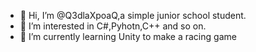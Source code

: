- 👋 Hi, I’m @Q3dlaXpoaQ,a simple junior school student.
- 👀 I’m interested in C#,Pyhotn,C++ and so on.
- 🌱 I’m currently learning Unity to make a racing game

<!---
Q3dlaXpoaQ/Q3dlaXpoaQ is a ✨ special ✨ repository because its `README.md` (this file) appears on your GitHub profile.
You can click the Preview link to take a look at your changes.
--->
